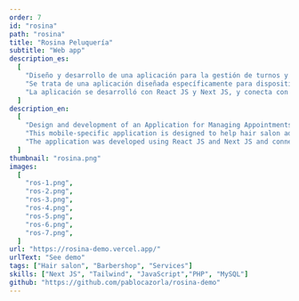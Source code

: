 ```yaml
---
order: 7
id: "rosina"
path: "rosina"
title: "Rosina Peluquería"
subtitle: "Web app"
description_es:
  [
    "Diseño y desarrollo de una aplicación para la gestión de turnos y clientes en peluquerías.",
    "Se trata de una aplicación diseñada específicamente para dispositivos móviles, que permite a los administradores de salones de peinado organizar y gestionar de manera eficiente los turnos y la información de los clientes.",
    "La aplicación se desarrolló con React JS y Next JS, y conecta con una API REST, implementada con PHP y MySQL, que facilita la interacción con la base de datos y garantiza un rendimiento confiable, y permite mantener los datos centralizados.",
  ]
description_en:
  [
    "Design and development of an Application for Managing Appointments and Clients in Hair Salons.",
    "This mobile-specific application is designed to help hair salon administrators efficiently organize and manage appointments and client information.",
    "The application was developed using React JS and Next JS and connects to a REST API implemented with PHP and MySQL. This API facilitates seamless interaction with the database, ensures reliable performance, and enables centralized data management.",
  ]
thumbnail: "rosina.png"
images:
  [
    "ros-1.png",
    "ros-2.png",
    "ros-3.png",
    "ros-4.png",
    "ros-5.png",
    "ros-6.png",
    "ros-7.png",
  ]
url: "https://rosina-demo.vercel.app/"
urlText: "See demo"
tags: ["Hair salon", "Barbershop", "Services"]
skills: ["Next JS", "Tailwind", "JavaScript","PHP", "MySQL"]
github: "https://github.com/pablocazorla/rosina-demo"
---
```

